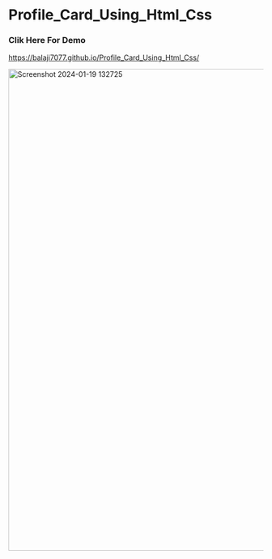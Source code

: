 # Profile_Card_Using_Html_Css

### Clik Here For Demo

https://balaji7077.github.io/Profile_Card_Using_Html_Css/

<img width="953" alt="Screenshot 2024-01-19 132725" src="https://github.com/Balaji7077/Profile_Card_Using_Html_Css/assets/149072462/05c92e00-2d60-4398-aba4-18504a9751fb">
